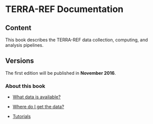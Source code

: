# TERRA-REF  Documentation

## Content

This book describes the TERRA-REF data collection, computing, and analysis pipelines.

## Versions

The first edition will be published in **November 2016**.

### About this book

* [What data is available?](/user/what-data-is-available.md)

* [Where do I get the data?](/user/how-to-access-data.md)
* [Tutorials](/user/user-tutorials.md)



## 

